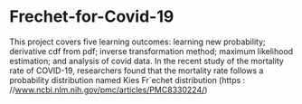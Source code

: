 # Frechet-for-Covid-19
This project covers five learning outcomes: learning new probability; derivative cdf from pdf; inverse transformation method; maximum likelihood estimation; and analysis of covid data.
In the recent study of the mortality rate of COVID-19, researchers found that the mortality rate follows a
probability distribution named Kies Fr´echet distribution (https : //www.ncbi.nlm.nih.gov/pmc/articles/PMC8330224/)
